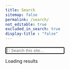 ```yaml
---
title: Search 
sitemap: false
permalink: /search/
not_editable: true
excluded_in_search: true
display-title : "false"
---
```


<input class="form-control td-search-input fa fa-search" type="search" name="q" id="search-input" placeholder="&#xf002 Search this site…"  style="margin-top:5px" autofocus>
<i style="color:white; margin-right:8px; margin-left:5px" class="fa fa-search"></i>

<p><span id="search-process">Loading</span> results <span id="search-query-container" style="display: none;">for "<strong id="search-query"></strong>"</span></p>

<ul id="search-results"></ul>

<script>
	window.data = {
		{% for post in site.docs %}
				{% unless post.excluded_in_search %}
					{% if added %},{% endif %}
					{% assign added = false %}
					"{{ post.url | slugify }}": {
						"id": "{{ post.url | slugify }}",
						"title": "{{ post.title | xml_escape }}",
						"categories": "{{ post.categories | join: ", " | xml_escape }}",
						"url": " {{ post.url | xml_escape }}",
						"content": {{ post.content | strip_html | replace_regex: "[\s/\n]+"," " | strip | jsonify }}
					}
					{% assign added = true %}
				{% endunless %}
		{% endfor %}
		{% for post in site.pages %}
				{% unless post.excluded_in_search %}
					{% if added %},{% endif %}
					{% assign added = false %}
					"{{ post.url | slugify }}": {
						"id": "{{ post.url | slugify }}",
						"title": "{{ post.title | xml_escape }}",
						"categories": "{{ post.categories | join: ", " | xml_escape }}",
						"url": " {{ post.url | xml_escape }}",
						"content": {{ post.content | strip_html | replace_regex: "[\s/\n]+"," " | strip | jsonify }}
					}
					{% assign added = true %}
				{% endunless %}
		{% endfor %}
	};
</script>
<script src="{{ site.baseurl }}/assets/js/lunr.min.js"></script>
<script src="{{ site.baseurl }}/assets/js/search.js"></script>
